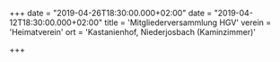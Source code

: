 +++
date = "2019-04-26T18:30:00.000+02:00"
date = "2019-04-12T18:30:00.000+02:00"
title = 'Mitgliederversammlung HGV'
verein = 'Heimatverein'
ort = 'Kastanienhof, Niederjosbach (Kaminzimmer)'

+++
